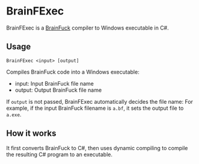 # BrainFExec
 BrainFExec is a [BrainFuck](https://esolangs.org/wiki/BrainFuck) compiler to Windows executable in C#.
## Usage
```commandline
BrainFExec <input> [output]
```
Compiles BrainFuck code into a Windows executable:
* input: Input BrainFuck file name
* output: Output BrainFuck file name
  
If `output` is not passed, BrainFExec automatically decides the file name: For example, if the input BrainFuck filename is `a.bf`, it sets the output file to `a.exe`.
## How it works
It first converts BrainFuck to C#, then uses dynamic compiling to compile the resulting C# program to an executable.

